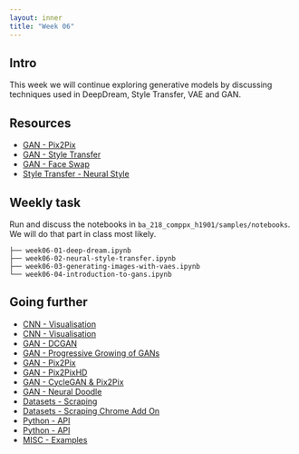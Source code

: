 ```yaml
---
layout: inner
title: "Week 06" 
---
```



## Intro

This week we will continue exploring generative models by discussing techniques used in DeepDream, Style Transfer, VAE and GAN.


## Resources

+ [GAN - Pix2Pix](https://phillipi.github.io/pix2pix/)
+ [GAN - Style Transfer](https://blog.paperspace.com/art-with-neural-networks/)
+ [GAN - Face Swap](https://blog.paperspace.com/style-transfer-part-2/)
+ [Style Transfer - Neural Style](https://github.com/jcjohnson/neural-style)


## Weekly task

Run and discuss the notebooks in `ba_218_comppx_h1901/samples/notebooks`. We will do that part in class most likely.

```
├── week06-01-deep-dream.ipynb
├── week06-02-neural-style-transfer.ipynb
├── week06-03-generating-images-with-vaes.ipynb
└── week06-04-introduction-to-gans.ipynb
```


## Going further

+ [CNN - Visualisation](https://github.com/tensorflow/lucid)
+ [CNN - Visualisation](https://distill.pub/2017/feature-visualization/)
+ [GAN - DCGAN](https://github.com/carpedm20/DCGAN-tensorflow)
+ [GAN - Progressive Growing of GANs](https://github.com/tkarras/progressive_growing_of_gans)
+ [GAN - Pix2Pix](https://phillipi.github.io/pix2pix/)
+ [GAN - Pix2PixHD](https://github.com/NVIDIA/pix2pixHD)
+ [GAN - CycleGAN & Pix2Pix](https://github.com/junyanz/pytorch-CycleGAN-and-pix2pix/)
+ [GAN - Neural Doodle](https://github.com/alexjc/neural-doodle)
+ [Datasets - Scraping](https://github.com/montoyamoraga/scrapers)
+ [Datasets - Scraping Chrome Add On](https://www.webscraper.io)
+ [Python - API](https://medium.com/python-pandemonium/build-simple-restful-api-with-python-and-flask-part-1-fae9ff66a706)
+ [Python - API](https://realpython.com/flask-connexion-rest-api/)
+ [MISC - Examples](https://research.google.com/seedbank/)